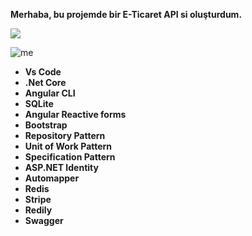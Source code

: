 **Merhaba, bu projemde bir E-Ticaret API si oluşturdum.**


![](http://g.recordit.co/DRUoKsOfcy.gif)

![me](http://g.recordit.co/DRUoKsOfcy.gif)
- **Vs Code**
- **.Net Core**
-  **Angular CLI**
- **SQLite**
- **Angular Reactive forms**
- **Bootstrap**
- **Repository Pattern**
- **Unit of Work Pattern**
- **Specification Pattern**
- **ASP.NET Identity**
- **Automapper**
- **Redis**
- **Stripe**
- **Redily**
- **Swagger**
